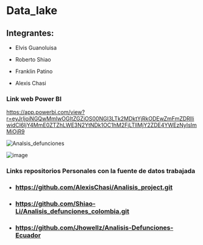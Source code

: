 # Data_lake
## Integrantes:

+ Elvis Guanoluisa

+ Roberto Shiao

+ Franklin Patino

+ Alexis Chasi

### Link web Power BI
https://app.powerbi.com/view?r=eyJrIjoiNGQwMmIwOGItZGZiOS00NGI3LTk2MDktYjRkODEwZmFmZDRlIiwidCI6IjY4MmE0ZTZhLWE3N2YtNDk1OC1hM2FjLTllMjY2ZDE4YWEzNyIsImMiOjR9

![Analsis_defunciones](https://user-images.githubusercontent.com/95731527/222870934-9e1da6fe-23b8-4dfb-951a-af302ff71428.jpg)


![image](https://user-images.githubusercontent.com/95731527/222867971-71ecbe2a-2355-44ea-bd82-300c68e82152.png)

 ### Links repositorios Personales con la fuente de datos trabajada
+ ### https://github.com/AlexisChasi/Analisis_project.git
+ ### https://github.com/Shiao-Li/Analisis_defunciones_colombia.git
+ ### https://github.com/Jhowellz/Analisis-Defunciones-Ecuador

